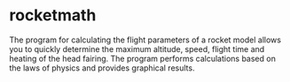 # rocketmath
The program for calculating the flight parameters of a rocket model allows you to quickly determine the maximum altitude, speed, flight time and heating of the head fairing. The program performs calculations based on the laws of physics and provides graphical results.
